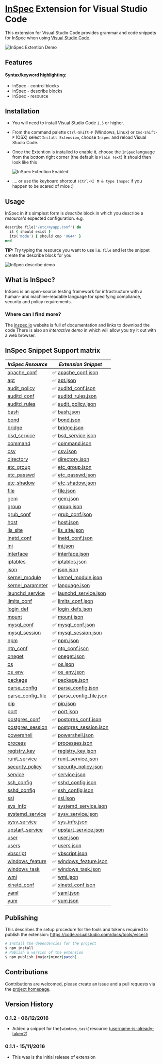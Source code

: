# [InSpec](http://inspec.io) Extension for Visual Studio Code

This extension for Visual Studio Code provides grammar and code snippets for InSpec when using [Visual Studio Code](http://code.visualstudio.com).

![InSpec Extention Demo](images/vscode-inspec-demo.gif)

## Features

#### Syntax/keyword highlighting:

* InSpec - control blocks
* InSpec - describe blocks
* InSpec - resource

## Installation

 * You will need to install Visual Studio Code `1.5` or higher.
 * From the command palette `Ctrl-Shift-P` (Windows, Linux) or `Cmd-Shift-P` (OSX) select `Install Extension`, choose `Inspec` and reload Visual Studio Code.
 * Once the Extention is installed to enable it, choose the `InSpec` language from the bottom right corner (the default is `Plain Text`)
 It should then look like this

   ![InSpec Extention Enabled](images/vscode-inspec.jpg)

 *  .... or use the keyboard shortcut `(Ctrl-K) M & type Inspec` if you happen to be scared of mice :)

## Usage
InSpec in it's simplest form is _describe_ block in which you describe a _resource's_ expected configuration. e.g.

```ruby
describe file('/etc/myapp.conf') do
  it { should exist }
  its('mode') { should cmp '0644' }
end
```

**TIP:** Try typing the resource you want to use i.e. `file` and let the snippet create the describe block for you

![InSpec describe demo](images/vscode-inspec-demo.gif)

## What is InSpec?
InSpec is an open-source testing framework for infrastructure with a human- and machine-readable language for specifying compliance, security and policy requirements.

### Where can I find more?
The [inspec.io](http://inspec.io) website is full of documentation and links to download the code
There is also an _interactive demo_ in which will allow you try it out with a web browser.


## InSpec Snippet Support matrix
[//]: # ( Use a :x: if we don't have support)
[//]: # ( Use a :white_check_mark: if we do have support provide link to source code)

| *InSpec Resource* | *Extension Snippet* |
|-------------------|---------------------|
|[apache_conf](http://inspec.io//docs/reference/resources/apache_conf)| :white_check_mark: [apache_conf.json](https://github.com/chef-training/extension-inspec/tree/master/snippets/apache_conf.json)|
|[apt](http://inspec.io//docs/reference/resources/apt)| :white_check_mark: [apt.json](https://github.com/chef-training/extension-inspec/tree/master/snippets/apt.json)|
|[audit_policy](http://inspec.io//docs/reference/resources/audit_policy)| :white_check_mark: [auditd_conf.json](https://github.com/chef-training/extension-inspec/tree/master/snippets/auditd_conf.json)|
|[auditd_conf](http://inspec.io//docs/reference/resources/auditd_conf)| :white_check_mark: [auditd_rules.json](https://github.com/chef-training/extension-inspec/tree/master/snippets/auditd_rules.json)|
|[auditd_rules](http://inspec.io//docs/reference/resources/auditd_rules)| :white_check_mark: [audit_policy.json](https://github.com/chef-training/extension-inspec/tree/master/snippets/audit_policy.json)|
|[bash](http://inspec.io//docs/reference/resources/bash)| :white_check_mark: [bash.json](https://github.com/chef-training/extension-inspec/tree/master/snippets/bash.json)|
|[bond](http://inspec.io//docs/reference/resources/bond)| :white_check_mark: [bond.json](https://github.com/chef-training/extension-inspec/tree/master/snippets/bond.json)|
|[bridge](http://inspec.io//docs/reference/resources/bridge)| :white_check_mark: [bridge.json](https://github.com/chef-training/extension-inspec/tree/master/snippets/bridge.json)|
|[bsd_service](http://inspec.io//docs/reference/resources/bsd_service)| :white_check_mark: [bsd_service.json](https://github.com/chef-training/extension-inspec/tree/master/snippets/bsd_service.json)|
|[command](http://inspec.io//docs/reference/resources/command)| :white_check_mark: [command.json](https://github.com/chef-training/extension-inspec/tree/master/snippets/command.json)|
|[csv](http://inspec.io//docs/reference/resources/csv)| :white_check_mark: [csv.json](https://github.com/chef-training/extension-inspec/tree/master/snippets/csv.json)|
|[directory](http://inspec.io//docs/reference/resources/directory)| :white_check_mark: [directory.json](https://github.com/chef-training/extension-inspec/tree/master/snippets/directory.json)|
|[etc_group](http://inspec.io//docs/reference/resources/etc_group)| :white_check_mark: [etc_group.json](https://github.com/chef-training/extension-inspec/tree/master/snippets/etc_group.json)|
|[etc_passwd](http://inspec.io//docs/reference/resources/etc_passwd)| :white_check_mark: [etc_passwd.json](https://github.com/chef-training/extension-inspec/tree/master/snippets/etc_passwd.json)|
|[etc_shadow](http://inspec.io//docs/reference/resources/etc_shadow)| :white_check_mark: [etc_shadow.json](https://github.com/chef-training/extension-inspec/tree/master/snippets/etc_shadow.json)|
|[file](http://inspec.io//docs/reference/resources/file)| :white_check_mark: [file.json](https://github.com/chef-training/extension-inspec/tree/master/snippets/file.json)|
|[gem](http://inspec.io//docs/reference/resources/gem)| :white_check_mark: [gem.json](https://github.com/chef-training/extension-inspec/tree/master/snippets/gem.json)|
|[group](http://inspec.io//docs/reference/resources/group)| :white_check_mark: [group.json](https://github.com/chef-training/extension-inspec/tree/master/snippets/group.json)|
|[grub_conf](http://inspec.io//docs/reference/resources/grub_conf)| :white_check_mark: [grub_conf.json](https://github.com/chef-training/extension-inspec/tree/master/snippets/grub_conf.json)|
|[host](http://inspec.io//docs/reference/resources/host)| :white_check_mark: [host.json](https://github.com/chef-training/extension-inspec/tree/master/snippets/host.json)|
|[iis_site](http://inspec.io//docs/reference/resources/iis_site)| :white_check_mark: [iis_site.json](https://github.com/chef-training/extension-inspec/tree/master/snippets/iis_site.json)|
|[inetd_conf](http://inspec.io//docs/reference/resources/inetd_conf)| :white_check_mark: [inetd_conf.json](https://github.com/chef-training/extension-inspec/tree/master/snippets/inetd_conf.json)|
|[ini](http://inspec.io//docs/reference/resources/ini)| :white_check_mark: [ini.json](https://github.com/chef-training/extension-inspec/tree/master/snippets/ini.json)|
|[interface](http://inspec.io//docs/reference/resources/interface)| :white_check_mark: [interface.json](https://github.com/chef-training/extension-inspec/tree/master/snippets/interface.json)|
|[iptables](http://inspec.io//docs/reference/resources/iptables)| :white_check_mark: [iptables.json](https://github.com/chef-training/extension-inspec/tree/master/snippets/iptables.json)|
|[json](http://inspec.io//docs/reference/resources/json)| :white_check_mark: [json.json](https://github.com/chef-training/extension-inspec/tree/master/snippets/json.json)|
|[kernel_module](http://inspec.io//docs/reference/resources/kernel_module)| :white_check_mark: [kernel_module.json](https://github.com/chef-training/extension-inspec/tree/master/snippets/kernel_module.json)|
|[kernel_parameter](http://inspec.io//docs/reference/resources/kernel_parameter)| :white_check_mark: [language.json](https://github.com/chef-training/extension-inspec/tree/master/snippets/language.json)|
|[launchd_service](http://inspec.io//docs/reference/resources/launchd_service)| :white_check_mark: [launchd_service.json](https://github.com/chef-training/extension-inspec/tree/master/snippets/launchd_service.json)|
|[limits_conf](http://inspec.io//docs/reference/resources/limits_conf)| :white_check_mark: [limits_conf.json](https://github.com/chef-training/extension-inspec/tree/master/snippets/limits_conf.json)|
|[login_def](http://inspec.io//docs/reference/resources/login_def)| :white_check_mark: [login_defs.json](https://github.com/chef-training/extension-inspec/tree/master/snippets/login_defs.json)|
|[mount](http://inspec.io//docs/reference/resources/mount)| :white_check_mark: [mount.json](https://github.com/chef-training/extension-inspec/tree/master/snippets/mount.json)|
|[mysql_conf](http://inspec.io//docs/reference/resources/mysql_conf)| :white_check_mark: [mysql_conf.json](https://github.com/chef-training/extension-inspec/tree/master/snippets/mysql_conf.json)|
|[mysql_session](http://inspec.io//docs/reference/resources/mysql_session)| :white_check_mark: [mysql_session.json](https://github.com/chef-training/extension-inspec/tree/master/snippets/mysql_session.json)|
|[npm](http://inspec.io//docs/reference/resources/npm)| :white_check_mark: [npm.json](https://github.com/chef-training/extension-inspec/tree/master/snippets/npm.json)|
|[ntp_conf](http://inspec.io//docs/reference/resources/ntp_conf)| :white_check_mark: [ntp_conf.json](https://github.com/chef-training/extension-inspec/tree/master/snippets/ntp_conf.json)|
|[oneget](http://inspec.io//docs/reference/resources/oneget)| :white_check_mark: [oneget.json](https://github.com/chef-training/extension-inspec/tree/master/snippets/oneget.json)|
|[os](http://inspec.io//docs/reference/resources/os)| :white_check_mark: [os.json](https://github.com/chef-training/extension-inspec/tree/master/snippets/os.json)|
|[os_env](http://inspec.io//docs/reference/resources/os_env)| :white_check_mark: [os_env.json](https://github.com/chef-training/extension-inspec/tree/master/snippets/os_env.json)|
|[package](http://inspec.io//docs/reference/resources/package)| :white_check_mark: [package.json](https://github.com/chef-training/extension-inspec/tree/master/snippets/package.json)|
|[parse_config](http://inspec.io//docs/reference/resources/parse_config)| :white_check_mark: [parse_config.json](https://github.com/chef-training/extension-inspec/tree/master/snippets/parse_config.json)|
|[parse_config_file](http://inspec.io//docs/reference/resources/parse_config_file)| :white_check_mark: [parse_config_file.json](https://github.com/chef-training/extension-inspec/tree/master/snippets/parse_config_file.json)|
|[pip](http://inspec.io//docs/reference/resources/pip)| :white_check_mark: [pip.json](https://github.com/chef-training/extension-inspec/tree/master/snippets/pip.json)|
|[port](http://inspec.io//docs/reference/resources/port)| :white_check_mark: [port.json](https://github.com/chef-training/extension-inspec/tree/master/snippets/port.json)|
|[postgres_conf](http://inspec.io//docs/reference/resources/postgres_conf)| :white_check_mark: [postgres_conf.json](https://github.com/chef-training/extension-inspec/tree/master/snippets/postgres_conf.json)|
|[postgres_session](http://inspec.io//docs/reference/resources/postgres_session)| :white_check_mark: [postgres_session.json](https://github.com/chef-training/extension-inspec/tree/master/snippets/postgres_session.json)|
|[powershell](http://inspec.io//docs/reference/resources/powershell)| :white_check_mark: [powershell.json](https://github.com/chef-training/extension-inspec/tree/master/snippets/powershell.json)|
|[process](http://inspec.io//docs/reference/resources/process)| :white_check_mark: [processes.json](https://github.com/chef-training/extension-inspec/tree/master/snippets/processes.json)|
|[registry_key](http://inspec.io//docs/reference/resources/registry_key)| :white_check_mark: [registry_key.json](https://github.com/chef-training/extension-inspec/tree/master/snippets/registry_key.json)|
|[runit_service](http://inspec.io//docs/reference/resources/runit_service)| :white_check_mark: [runit_service.json](https://github.com/chef-training/extension-inspec/tree/master/snippets/runit_service.json)|
|[security_policy](http://inspec.io//docs/reference/resources/security_policy)| :white_check_mark: [security_policy.json](https://github.com/chef-training/extension-inspec/tree/master/snippets/security_policy.json)|
|[service](http://inspec.io//docs/reference/resources/service)| :white_check_mark: [service.json](https://github.com/chef-training/extension-inspec/tree/master/snippets/service.json)|
|[ssh_config](http://inspec.io//docs/reference/resources/ssh_config)| :white_check_mark: [sshd_config.json](https://github.com/chef-training/extension-inspec/tree/master/snippets/sshd_config.json)|
|[sshd_config](http://inspec.io//docs/reference/resources/sshd_config)| :white_check_mark: [ssh_config.json](https://github.com/chef-training/extension-inspec/tree/master/snippets/ssh_config.json)|
|[ssl](http://inspec.io//docs/reference/resources/ssl)| :white_check_mark: [ssl.json](https://github.com/chef-training/extension-inspec/tree/master/snippets/ssl.json)|
|[sys_info](http://inspec.io//docs/reference/resources/sys_info)| :white_check_mark: [systemd_service.json](https://github.com/chef-training/extension-inspec/tree/master/snippets/systemd_service.json)|
|[systemd_service](http://inspec.io//docs/reference/resources/systemd_service)| :white_check_mark: [sysv_service.json](https://github.com/chef-training/extension-inspec/tree/master/snippets/sysv_service.json)|
|[sysv_service](http://inspec.io//docs/reference/resources/sysv_service)| :white_check_mark: [sys_info.json](https://github.com/chef-training/extension-inspec/tree/master/snippets/sys_info.json)|
|[upstart_service](http://inspec.io//docs/reference/resources/upstart_service)| :white_check_mark: [upstart_service.json](https://github.com/chef-training/extension-inspec/tree/master/snippets/upstart_service.json)|
|[user](http://inspec.io//docs/reference/resources/user)| :white_check_mark: [user.json](https://github.com/chef-training/extension-inspec/tree/master/snippets/user.json)|
|[users](http://inspec.io//docs/reference/resources/users)| :white_check_mark: [users.json](https://github.com/chef-training/extension-inspec/tree/master/snippets/users.json)|
|[vbscript](http://inspec.io//docs/reference/resources/vbscript)| :white_check_mark: [vbscript.json](https://github.com/chef-training/extension-inspec/tree/master/snippets/vbscript.json)|
|[windows_feature](http://inspec.io//docs/reference/resources/windows_feature)| :white_check_mark: [windows_feature.json](https://github.com/chef-training/extension-inspec/tree/master/snippets/windows_feature.json)|
|[windows_task](http://inspec.io//docs/reference/resources/windows_task)| :white_check_mark: [windows_task.json](https://github.com/chef-training/extension-inspec/tree/master/snippets/windows_task.json)|
|[wmi](http://inspec.io//docs/reference/resources/wmi)| :white_check_mark: [wmi.json](https://github.com/chef-training/extension-inspec/tree/master/snippets/wmi.json)|
|[xinetd_conf](http://inspec.io//docs/reference/resources/xinetd_conf)| :white_check_mark: [xinetd_conf.json](https://github.com/chef-training/extension-inspec/tree/master/snippets/xinetd_conf.json)|
|[yaml](http://inspec.io//docs/reference/resources/yaml)| :white_check_mark: [yaml.json](https://github.com/chef-training/extension-inspec/tree/master/snippets/yaml.json)|
|[yum](http://inspec.io//docs/reference/resources/yum)| :white_check_mark: [yum.json](https://github.com/chef-training/extension-inspec/tree/master/snippets/yum.json)|

## Publishing

This describes the setup procedure for the tools and tokens required to publish the extension: https://code.visualstudio.com/docs/tools/vscecli

```bash
# Install the dependencies for the project
$ npm install
# Publish a version of the extension
$ npm publish (major|minor|patch)
```

## Contributions

Contributions are welcomed, please create an issue and a pull requests via the [project homepage](https://github.com/chef-training/extension-inspec).

## Version History

### 0.1.2 - 06/12/2016
* Added a snippet for the```[windows_task]```resource ([username-is-already-taken2](https://github.com/username-is-already-taken2))

### 0.1.1 - 15/11/2016
* This was is the initial release of extension
